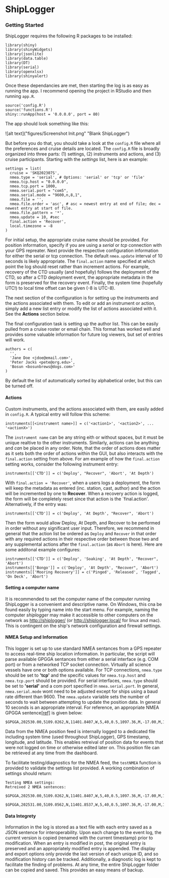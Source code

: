 # ShipLogger

### Getting Started

ShipLogger requires the following R packages to be installed:

    library(shiny)
    library(shinyWidgets)
    library(jsonlite)
    library(data.table)
    library(DT)
    library(serial)
    library(openxlsx)
    library(shinyalert)
  
Once these dependancies are met, then starting the log is as easy as running the app. I recommend opening the project in RStudio and then running `app.R`.

    source('config.R')
    source('functions.R')
    shiny::runApp(host = '0.0.0.0', port = 80)
    
The app should look something like this:

![alt text]("figures/Screenshot Init.png" "Blank ShipLogger")

But before you do that, you should take a look at the `config.R` file where all the preferences and cruise details are located. The `config.R` file is broadly organized into three parts: (1) settings, (2) instruments and actions, and (3) cruise participants. Starting with the _settings_ list, here is an example:

    settings = list(
      cruise = 'SKQ202307S',
      nmea.type = 'serial', # Options: 'serial' or 'tcp' or 'file'
      nmea.tcp.host = "0.0.0.0",
      nmea.tcp.port = 1000,
      nmea.serial.port = "com5",
      nmea.serial.mode = "9600,n,8,1",
      nmea.file = '',
      nmea.file.order = 'asc', # asc = newest entry at end of file; dec = newest entry at start of file.
      nmea.file.pattern = '*',
      nmea.update = 10, #sec
      final.action = 'Recover',
      local.timezone = -8
    )

For initial setup, the appropriate cruise name should be provided. For position information, specify if you are using a _serial_ or _tcp_ connection with your GPS repreater. Next provide the respective configuration information for either the serial or tcp connection. The default `nmea.update` interval of 10 seconds is likely appropriate. The `final.action` name specified at which point the log should reset rather than increment actions. For example, recovery of the CTD usually (and hopefully) follows the deployment of the CTD, so after a CTD deployment event, the appropriate metadata in the form is preserved for the recovery event. Finally, the system time (hopefully UTC!) to local time offset can be given (-8 is UTC-8). 

The next section of the configuration is for setting up the instruments and the actions associated with them. To edit or add an instrument or action, simply add a new list entry or modify the list of actions associated with it. See the __Actions__ section below.

The final configuration task is setting up the author list. This can be easily pulled from a cruise roster or email chain. This format has worked well and provides some valuable information for future log viewers, but set of entries will work.

    authors = c(
      '',
      'Jane Doe <jdoe@email.com>',
      'Peter Jacks <pete@org.edu>',
      'Bosun <bosunbrews@dogs.com>'
    )

By default the list of automatically sorted by alphabetical order, but this can be turned off.

#### Actions

Custom instruments, and the actions associated with them, are easily added in `config.R`. A typical entry will follow this scheme:

    instruments[[<instrument name>]] = c('<action1>', '<action2>', ... '<actionX>')
    
The `instrument name` can be any string eith or without spaces, but it must be unique realtive to the other instruments. Similarly, actions can be anything and _can_ be placed in any order. Note, that the order of actions does matter as it sets both the order of actions within the GUI, but also interacts with the `final.action` setting from above. For am example of how the `final.action` setting works, consider the following instrument entry:

    instruments[['CTD']] = c('Deploy', "Recover", 'Abort', 'At Depth')
    
With `final.action = 'Recover'`, when a users logs a deployment, the form will keep the metadata as entered (inc. station, cast, author) and the action will be incremented by one to __Recover__. When a recovery action is logged, the form will be completely reset since that action is the `final.action'. Alternatively, if the entry was:

    instruments[['CTD']] = c('Deploy', 'At Depth', "Recover", 'Abort')

Then the form would allow Deploy, At Depth, and Recover to be performed in order without any significant user input. Therefore, we recommend in general that the action list be ordered as `Deploy` and `Recover` in that order with any required actions in their respective order between those two and any supplemental actions after the `final.action` (as `Abort` is here). Here are some additonal example configures:

    instruments[['CTD']] = c('Deploy', 'Soaking', 'At Depth', "Recover", 'Abort')
    instruments[['Bongo']] = c('Deploy', 'At Depth', "Recover", 'Abort')
    instruments[['Mooring Recovery']] = c('Pinged', 'Released', 'Tagged', 'On Deck', 'Abort')
    

#### Setting a computer name

It is recommended to set the computer name of the computer running ShipLogger is a convenient and descriptive name. On Windows, this cna be found easily by typing name into the start menu. For example, naming the computer _shiplogger_ may make it accessible to other computers on the network as [http://shiplogger/](http://shiplogger/) (or http://shiplogger.local/ for linux and mac). This is contingent on the ship's network configuration and firewall settings.

#### NMEA Setup and Information

This logger is set up to use standard NMEA sentances from a GPS repeater to access real-time ship location information. In particular, the script will parse available GPGGA sentances from either a serial interface (e.g. COM port) or from a networked TCP socket connection. Virtually all science vessels have one or both options available. For TCP connections, `nmea.type` should be set to __'tcp'__ and the specific values for `nmea.tcp.host` and `nmea.tcp.port` should be provided. For serial interfaces, `nmea.type` should be set to __'serial'__ and a com port specified in `nmea.serial.port`. In general, `nmea.serial.mode` wont need to be adjusted except for ships using a baud rate different than 9600. The `nmea.update` variable sets the number of seconds to wait between attempting to update the position data. In general 10 seconds is an appropriate interval. For reference, an appropriate NMEA GPGGA sentence[[ref]](https://docs.novatel.com/OEM7/Content/Logs/GPGGA.htm) is given below:

    $GPGGA,202530.00,5109.0262,N,11401.8407,W,5,40,0.5,1097.36,M,-17.00,M,18,TSTR*61

Data from the NMEA position feed is internally logged to a dedicated file including system time (used throughout ShipLogger), GPS timestamp, longitude, and latitude. This enables retreival of position data for events that were not logged on time or otherwise edited later on. This position file can be retrieved at any time from the dashboard.

To facilitate testing/diagnostics for the NMEA feed, the `testNMEA` function is provided to validate the settings list provided. A working combination of settings should return:

    Testing NMEA settings:
    Retreived 2 NMEA sentences:
    	 $GPGGA,202530.00,5109.0262,N,11401.8407,W,5,40,0.5,1097.36,M,-17.00,M,18,TSTR*61
    	 $GPGGA,202531.00,5109.0562,N,11401.8537,W,5,40,0.5,1097.36,M,-17.00,M,18,TSTF*62


#### Data Integrety

Information in the log is stored as a text file with each entry saved as a JSON sentence for interoperability. Upon each change to the event log, the current version is copied (renamed with the current timestamp) prior to modification. When an entry is modified in post, the original entry is preserved and an appropriately modified entry is appended. The display and export options only provide the last version of each unique ID, and so modification history can be tracked. Additionally, a diagnostic log is kept to facilitate the finding of problems. At any time, the entire ShipLogger folder can be copied and saved. This provides an easy means of backup.
